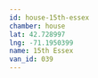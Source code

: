 ```yaml
---
id: house-15th-essex
chamber: house
lat: 42.728997
lng: -71.1950399
name: 15th Essex
van_id: 039
---
```

